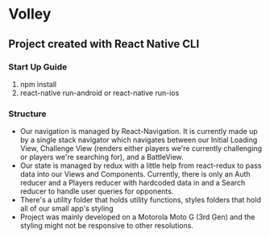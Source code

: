 # Volley 

## Project created with React Native CLI

### Start Up Guide
1) npm install
2) react-native run-android or react-native run-ios

### Structure

- Our navigation is managed by React-Navigation. It is currently made up by a single stack navigator which navigates between our 
  Initial Loading View, Challenge View (renders either players we're currently challenging or players we're searching for), and a BattleView.
- Our state is managed by redux with a little help from react-redux to pass data into our Views and Components. 
  Currently, there is only an Auth reducer and a Players reducer with hardcoded data in and a Search reducer to handle user queries for opponents.
- There's a utility folder that holds utility functions, styles folders that hold all of our small app's styling 
- Project was mainly developed on a Motorola Moto G (3rd Gen) and the styling might not be responsive to other resolutions.
